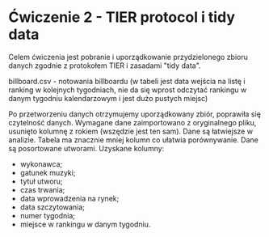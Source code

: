 # Ćwiczenie 2 - TIER protocol i tidy data

Celem ćwiczenia jest pobranie i uporządkowanie przydzielonego zbioru danych zgodnie z protokołem TIER i zasadami "tidy data".

billboard.csv - notowania billboardu (w tabeli jest data wejścia na listę i ranking w kolejnych tygodniach, nie da się wprost odczytać rankingu w danym tygodniu kalendarzowym i jest dużo pustych miejsc)

Po przetworzeniu danych otrzymujemy uporządkowany zbiór, poprawiła się czytelność danych. Wymagane dane zaimportowano z oryginalnego pliku, usunięto kolumnę z rokiem (wszędzie jest ten sam). Dane są łatwiejsze w analizie. Tabela ma znacznie  mniej kolumn co ułatwia porównywanie. Dane są posortowane utworami.
Uzyskane kolumny:
* wykonawca;
* gatunek muzyki;
* tytuł utworu;
* czas trwania;
* data wprowadzenia na rynek;
* data szczytowania;
* numer tygodnia;
* miejsce w rankingu w danym tygodniu.